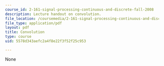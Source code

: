 ```yaml
---
course_id: 2-161-signal-processing-continuous-and-discrete-fall-2008
description: Lecture handout on convolution.
file_location: /coursemedia/2-161-signal-processing-continuous-and-discrete-fall-2008/5578d343aefc2a4f8e22f3f52f25c953_convolution.pdf
file_type: application/pdf
layout: pdf
title: Convolution
type: course
uid: 5578d343aefc2a4f8e22f3f52f25c953

---
```

None